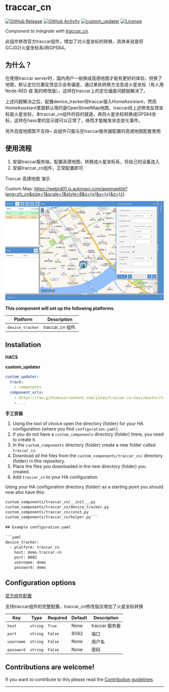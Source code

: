 # traccar_cn

[![GitHub Release][releases-shield]][releases]
[![GitHub Activity][commits-shield]][commits]
[![custom_updater][customupdaterbadge]][customupdater]
[![License][license-shield]](LICENSE)


_Component to integrate with [traccar_cn][traccar_cn]._

此组件修改官方traccar组件，增加了对火星坐标的转换，具体来说是将GCJ02(火星坐标系)转GPS84。


## 为什么？

在使用traccar server时，国内用户一般换成高德地图才能有更好的体验，但换了地图，默认定位位置反馈显示会有偏差，通过某些转换方法变成火星坐标（有人用Node-RED 或 我的修改版），这样在traccar上的定位偏差问题就解决了。

上述问题解决之后，配置device_tracker将traccar接入HomeAssistant，然而HomeAssistant里面默认用的是OpenStreetMap地图，traccar经上述修改反馈坐标是火星坐标，本traccar_cn组件的目的就是，再将火星坐标转换成GPS84坐标，这样在hass里的显示就可以正常了，继而才能触发状态变化事件。

另外百度地图暂不支持~ 此组件只能与在traccar服务器配置的高德地图配套使用

## 使用流程
1. 安装traccar服务端，配置高德地图，转换成火星坐标系，将自己的设备连入
2. 安装traccar_cn组件，正常配置即可

Traccar 高德地图 演示

Custom Map: https://webrd01.is.autonavi.com/appmaptile?lang=zh_cn&size=1&scale=1&style=8&x={x}&y={y}&z={z}

![example][exampleimg]

**This component will set up the following platforms.**

Platform | Description
-- | --
`device_tracker` |  traccar_cn 组件.

## Installation

**HACS**

**custom_updater**
```yaml
custom_updater:
  track:
    - components
  component_urls:
    - https://raw.githubusercontent.com/jihao/traccar-cn-hass/master/traccar_cn.json
    - ...
```

**手工安装** 
1. Using the tool of choice open the directory (folder) for your HA configuration (where you find `configuration.yaml`).
2. If you do not have a `custom_components` directory (folder) there, you need to create it.
3. In the `custom_components` directory (folder) create a new folder called `traccar_cn`.
4. Download _all_ the files from the `custom_components/traccar_cn/` directory (folder) in this repository.
5. Place the files you downloaded in the new directory (folder) you created.
6. Add `traccar_cn` to your HA configuration.

Using your HA configuration directory (folder) as a starting point you should now also have this:

```text
custom_components/traccar_cn/__init__.py
custom_components/traccar_cn/device_tracker.py
custom_components/traccar_cn/const.py
custom_components/traccar_cn/helper.py```

## Example configuration.yaml

```yaml
device_tracker:
  - platform: traccar_cn
    host: demo.traccar.cn
    port: 8082
    username: demo
    password: demo
```

## Configuration options

[官方组件配置](trackcar)

支持traccar组件的完整配置，traccar_cn修改版仅增加了火星坐标转换


Key | Type | Required | Default | Description
-- | -- | -- | -- | --
`host` | `string` | `True` | None | traccar 服务器
`port` | `string` | `False` | 8082 | 端口
`username` | `string` | `False` | None | 用户名
`password` | `string` | `False` | None | 密码


## Contributions are welcome!

If you want to contribute to this please read the [Contribution guidelines](CONTRIBUTING.md)

***

[traccar]: https://www.home-assistant.io/components/traccar/
[traccar_cn]: http://demo.trackcar.cn
[commits-shield]: https://img.shields.io/github/commit-activity/y/jihao/traccar-cn-hass.svg?style=for-the-badge
[commits]: https://github.com/jihao/traccar-cn-hass/commits/master
[customupdater]: https://github.com/custom-components/custom_updater
[customupdaterbadge]: https://img.shields.io/badge/custom__updater-true-success.svg?style=for-the-badge

[exampleimg]: example.png
[license-shield]: https://img.shields.io/github/license/jihao/traccar-cn-hass.svg?style=for-the-badge
[maintenance-shield]: https://img.shields.io/badge/maintainer-Joakim%20Sørensen%20%40ludeeus-blue.svg?style=for-the-badge
[releases-shield]: https://img.shields.io/github/release/jihao/traccar-cn-hass.svg?style=for-the-badge
[releases]: https://github.com/jihao/traccar-cn-hass/releases

